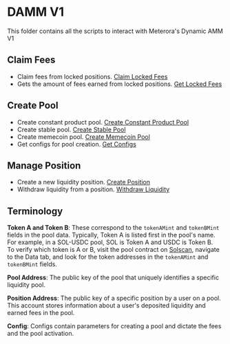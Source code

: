 # DAMM V1

This folder contains all the scripts to interact with Meterora's Dynamic AMM V1

## Claim Fees

- Claim fees from locked positions. [Claim Locked Fees](./claim-fees/src/claim-locked-fees.ts)
- Gets the amount of fees earned from locked positions.
  [Get Locked Fees](./claim-fees/src/get-locked-fees.ts)

## Create Pool

- Create constant product pool.
  [Create Constant Product Pool](./create-pool/src/constant-product.ts)
- Create stable pool. [Create Stable Pool](./create-pool/src/stable-pool.ts)
- Create memecoin pool. [Create Memecoin Pool](./create-pool/src/memecoin-pool.ts)
- Get configs for pool creation. [Get Configs](./create-pool/src/get-configs.ts)

## Manage Position

- Create a new liquidity position. [Create Position](./manage-position/src/create-position.ts)
- Withdraw liquidity from a position.
  [Withdraw Liquidity](./manage-position/src/withdraw-liquidity.ts)

## Terminology

**Token A and Token B**: These correspond to the `tokenAMint` and `tokenBMint` fields in the pool
data. Typically, Token A is listed first in the pool's name.  
For example, in a SOL-USDC pool, SOL is Token A and USDC is Token B.  
To verify which token is A or B, visit the pool contract on [Solscan](https://solscan.io/), navigate
to the Data tab, and look for the token addresses in the `tokenAMint` and `tokenBMint` fields.

**Pool Address**: The public key of the pool that uniquely identifies a specific liquidity pool.

**Position Address**: The public key of a specific position by a user on a pool. This account stores
information about a user's deposited liquidity and earned fees in the pool.

**Config**: Configs contain parameters for creating a pool and dictate the fees and the pool
activation.
